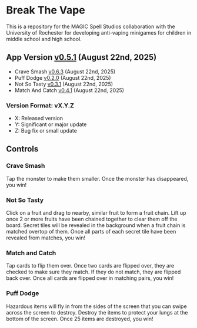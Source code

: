 # Break The Vape
This is a repository for the MAGIC Spell Studios collaboration with the University of Rochester for developing anti-vaping minigames for children in middle school and high school.

## App Version [v0.5.1](https://github.com/qusr08/UofR-Games/blob/main/APP_CHANGELOG.md) (August 22nd, 2025)
* Crave Smash [v0.6.3](https://github.com/qusr08/UofR-Games/blob/main/CRAVESMASH_CHANGELOG.md) (August 22nd, 2025)
* Puff Dodge [v0.2.0](https://github.com/qusr08/UofR-Games/blob/main/PUFFDODGE_CHANGELOG.md) (August 22nd, 2025)
* Not So Tasty [v0.3.1](https://github.com/qusr08/UofR-Games/blob/main/NOTSOTASTY_CHANGELOG.md) (August 22nd, 2025)
* Match And Catch [v0.4.1](https://github.com/qusr08/UofR-Games/blob/main/MATCHANDCATCH_CHANGELOG.md) (August 22nd, 2025)

### Version Format: vX.Y.Z
* X: Released version
* Y: Significant or major update
* Z: Bug fix or small update

## Controls
### Crave Smash
Tap the monster to make them smaller. Once the monster has disappeared, you win!

### Not So Tasty
Click on a fruit and drag to nearby, similar fruit to form a fruit chain. Lift up once 2 or more fruits have been chained together to clear them off the board. Secret tiles will be revealed in the background when a fruit chain is matched overtop of them. Once all parts of each secret tile have been revealed from matches, you win!

### Match and Catch
Tap cards to flip them over. Once two cards are flipped over, they are checked to make sure they match. If they do not match, they are flipped back over. Once all cards are flipped over in matching pairs, you win!

### Puff Dodge
Hazardous items will fly in from the sides of the screen that you can swipe across the screen to destroy. Destroy the items to protect your lungs at the bottom of the screen. Once 25 items are destroyed, you win!
